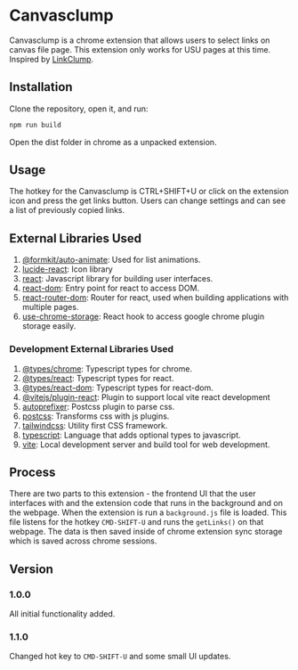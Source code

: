 ﻿# Canvasclump

Canvasclump is a chrome extension that allows users to select links on canvas file page. This extension only works for USU pages at this time. Inspired by [LinkClump](https://github.com/benblack86/linkclump).

## Installation

Clone the repository, open it, and run:

```bash
npm run build
```

Open the dist folder in chrome as a unpacked extension.

## Usage

The hotkey for the Canvasclump is CTRL+SHIFT+U or click on the extension icon and press the get links button. Users can change settings and can see a list of previously copied links.

## External Libraries Used

1. [@formkit/auto-animate](https://www.npmjs.com/package/@formkit/auto-animate): Used for list animations.
2. [lucide-react](https://www.npmjs.com/package/lucide-react): Icon library
3. [react](https://www.npmjs.com/package/react): Javascript library for building user interfaces.
4. [react-dom](https://www.npmjs.com/package/react-dom): Entry point for react to access DOM.
5. [react-router-dom](https://www.npmjs.com/package/react-router-dom): Router for react, used when building applications with multiple pages.
6. [use-chrome-storage](https://www.npmjs.com/package/use-chrome-storage): React hook to access google chrome plugin storage easily.

### Development External Libraries Used

1. [@types/chrome](https://www.npmjs.com/package/@types/chrome): Typescript types for chrome.
2. [@types/react](https://www.npmjs.com/package/@types/react): Typescript types for react.
3. [@types/react-dom](https://www.npmjs.com/package/@types/react-dom): Typescript types for react-dom.
4. [@vitejs/plugin-react](https://www.npmjs.com/package/@vitejs/plugin-react): Plugin to support local vite react development
5. [autoprefixer](https://www.npmjs.com/package/autoprefixer): Postcss plugin to parse css.
6. [postcss](https://www.npmjs.com/package/postcss): Transforms css with js plugins.
7. [tailwindcss](https://www.npmjs.com/package/tailwindcss): Utility first CSS framework.
8. [typescript](https://www.npmjs.com/package/typescript): Language that adds optional types to javascript.
9. [vite](https://www.npmjs.com/package/vite): Local development server and build tool for web development.

## Process

There are two parts to this extension - the frontend UI that the user interfaces with and the extension code that runs in the background and on the webpage. When the extension is run a `background.js` file is loaded. This file listens for the hotkey `CMD-SHIFT-U` and runs the `getLinks()` on that webpage. The data is then saved inside of chrome extension sync storage which is saved across chrome sessions.

## Version

### 1.0.0

All initial functionality added.

### 1.1.0

Changed hot key to `CMD-SHIFT-U` and some small UI updates.
